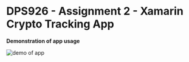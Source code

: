 # DPS926 - Assignment 2 - Xamarin Crypto Tracking App

**Demonstration of app usage**

![demo of app](./Demo_Gifs/demo.gif)